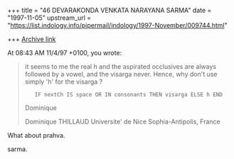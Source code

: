 +++
title = "46 DEVARAKONDA VENKATA NARAYANA SARMA"
date = "1997-11-05"
upstream_url = "https://list.indology.info/pipermail/indology/1997-November/009744.html"

+++
[Archive link](https://list.indology.info/pipermail/indology/1997-November/009744.html)

At 08:43 AM 11/4/97 +0100, you wrote:

> it
>seems to me the real h and the aspirated occlusives are always followed by
>a vowel, and the visarga never. Hence, why don't use simply 'h' for the
>visarga ?
>
>        IF nextCh IS space OR IN consonants THEN visarga ELSE h END
>
>Dominique
>
>Dominique THILLAUD
>Universite' de Nice Sophia-Antipolis, France
>
>

What about prahva.

sarma.



